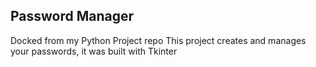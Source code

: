 ## Password Manager
Docked from my Python Project repo
This project creates and manages your passwords, it was built with Tkinter

